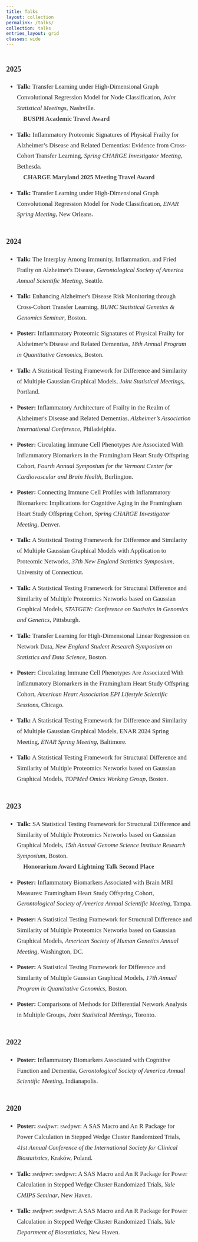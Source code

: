 ```yaml
---
title: Talks
layout: collection
permalink: /talks/
collection: talks
entries_layout: grid
classes: wide
---
```

<style>
.page__content {
  font-family: "Georgia", serif;
  font-size: 17px;
  line-height: 1.7;
  color: #2a2a2a;
}
.page__content li {
  margin-bottom: 0.8em;
}
.year-header {
  font-size: 1.2em;
  font-weight: bold;
  margin-top: 2em;
}
</style>


<div class="page__content">

<div class="year-header">2025</div>
<ul class="talks-list">
  <li><strong>Talk:</strong> Transfer Learning under High-Dimensional Graph Convolutional Regression Model for Node Classification, <em>Joint Statistical Meetings</em>, Nashville.<br><strong style="color:#444;">🏅 BUSPH Academic Travel Award</strong></li>
<li><strong>Talk:</strong> Inflammatory Proteomic Signatures of Physical Frailty for Alzheimer’s Disease and Related Dementias: Evidence from Cross-Cohort Transfer Learning, <em>Spring CHARGE Investigator Meeting</em>, Bethesda.<br><strong style="color:#444;">🏅 CHARGE Maryland 2025 Meeting Travel Award</strong></li>

  <li><strong>Talk:</strong> Transfer Learning under High-Dimensional Graph Convolutional Regression Model for Node Classification, <em>ENAR Spring Meeting</em>, New Orleans.</li>
</ul>

<div class="year-header">2024</div>
<ul class="talks-list">
  <li><strong>Talk:</strong> The Interplay Among Immunity, Inflammation, and Fried Frailty on Alzheimer's Disease, <em>Gerontological Society of America Annual Scientific Meeting</em>, Seattle.</li>
  <li><strong>Talk:</strong> Enhancing Alzheimer's Disease Risk Monitoring through Cross-Cohort Transfer Learning, <em>BUMC Statistical Genetics & Genomics Seminar</em>, Boston.</li>
  <li><strong>Poster:</strong> Inflammatory Proteomic Signatures of Physical Frailty for Alzheimer’s Disease and Related Dementias, <em>18th Annual Program in Quantitative Genomics</em>, Boston.</li>
  <li><strong>Talk:</strong> A Statistical Testing Framework for Difference and Similarity of Multiple Gaussian Graphical Models, <em>Joint Statistical Meetings</em>, Portland.</li>
  <li><strong>Poster:</strong> Inflammatory Architecture of Frailty in the Realm of Alzheimer's Disease and Related Dementias, <em>Alzheimer’s Association International Conference</em>, Philadelphia.</li>
  <li><strong>Poster:</strong> Circulating Immune Cell Phenotypes Are Associated With Inflammatory Biomarkers in the Framingham Heart Study Offspring Cohort, <em>Fourth Annual Symposium for the Vermont Center for Cardiovascular and Brain Health</em>, Burlington.</li>
  <li><strong>Poster:</strong> Connecting Immune Cell Profiles with Inflammatory Biomarkers: Implications for Cognitive Aging in the Framingham Heart Study Offspring Cohort, <em>Spring CHARGE Investigator Meeting</em>, Denver.</li>
  <li><strong>Talk:</strong> A Statistical Testing Framework for Difference and Similarity of Multiple Gaussian Graphical Models with Application to Proteomic Networks, <em>37th New England Statistics Symposium</em>, University of Connecticut.</li>
  <li><strong>Talk:</strong> A Statistical Testing Framework for Structural Difference and Similarity of Multiple Proteomics Networks based on Gaussian Graphical Models, <em>STATGEN: Conference on Statistics in Genomics and Genetics</em>, Pittsburgh.</li>
  <li><strong>Talk:</strong> Transfer Learning for High-Dimensional Linear Regression on Network Data, <em>New England Student Research Symposium on Statistics and Data Science</em>, Boston.</li>
  <li><strong>Poster:</strong> Circulating Immune Cell Phenotypes Are Associated With Inflammatory Biomarkers in the Framingham Heart Study Offspring Cohort, <em>American Heart Association EPI Lifestyle Scientific Sessions</em>, Chicago.</li>
  <li><strong>Talk:</strong> A Statistical Testing Framework for Difference and Similarity of Multiple Gaussian Graphical Models, ENAR 2024 Spring Meeting, <em>ENAR Spring Meeting</em>, Baltimore.</li>
  <li><strong>Talk:</strong> A Statistical Testing Framework for Structural Difference and Similarity of Multiple Proteomics Networks based on Gaussian Graphical Models, <em>TOPMed Omics Working Group</em>, Boston.</li>
</ul>

<div class="year-header">2023</div>
<ul class="talks-list">
  <li><strong>Talk:</strong> SA Statistical Testing Framework for Structural Difference and Similarity of Multiple Proteomics Networks based on Gaussian Graphical Models, <em>15th Annual Genome Science Institute Research Symposium</em>, Boston.<br><strong style="color:#444;">🏅 Honorarium Award Lightning Talk Second Place</strong></li>
  <li><strong>Poster:</strong> Inflammatory Biomarkers Associated with Brain MRI Measures: Framingham Heart Study Offspring Cohort, <em>Gerontological Society of America Annual Scientific Meeting</em>, Tampa.</li>
  <li><strong>Poster:</strong> A Statistical Testing Framework for Structural Difference and Similarity of Multiple Proteomics Networks based on Gaussian Graphical Models, <em>American Society of Human Genetics Annual Meeting</em>, Washington, DC.</li>
  <li><strong>Poster:</strong> A Statistical Testing Framework for Difference and Similarity of Multiple Gaussian Graphical Models, <em>17th Annual Program in Quantitative Genomics</em>, Boston.</li>
  <li><strong>Poster:</strong> Comparisons of Methods for Differential Network Analysis in Multiple Groups, <em>Joint Statistical Meetings</em>, Toronto.</li>
</ul>

<div class="year-header">2022</div>
<ul class="talks-list">
  <li><strong>Poster:</strong> Inflammatory Biomarkers Associated with Cognitive Function and Dementia, <em>Gerontological Society of America Annual Scientific Meeting</em>, Indianapolis.</li>
</ul>

<div class="year-header">2020</div>
<ul class="talks-list">
  <li><strong>Poster:</strong> <em>swdpwr</em>: swdpwr: A SAS Macro and An R Package for Power Calculation in Stepped Wedge Cluster Randomized Trials, <em>41st Annual Conference of the International Society for Clinical Biostatistics</em>, Kraków, Poland.</li>
  <li><strong>Talk:</strong> <em>swdpwr</em>: swdpwr: A SAS Macro and An R Package for Power Calculation in Stepped Wedge Cluster Randomized Trials, <em>Yale CMIPS Seminar</em>, New Haven.</li>
  <li><strong>Talk:</strong> <em>swdpwr</em>: swdpwr: A SAS Macro and An R Package for Power Calculation in Stepped Wedge Cluster Randomized Trials, <em>Yale Department of Biostatistics</em>, New Haven.</li>
</ul>

</div>
